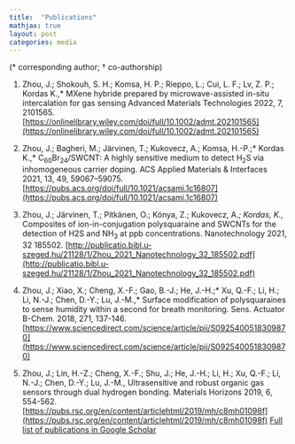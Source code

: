 ```yaml
---
title:  "Publications"
mathjax: true
layout: post
categories: media
---
```


(* corresponding author;      † co-authorship)

1) Zhou, J.; Shokouh, S. H.; Komsa, H. P.; Rieppo, L.; Cui, L. F.; Lv, Z. P.; Kordas K.,* MXene hybride prepared by microwave-assisted in-situ intercalation for gas sensing Advanced Materials Technologies 2022, 7, 2101565.[https://onlinelibrary.wiley.com/doi/full/10.1002/admt.202101565](https://onlinelibrary.wiley.com/doi/full/10.1002/admt.202101565)
2) Zhou, J.; Bagheri, M.; Järvinen, T.; Kukovecz, A.; Komsa, H.-P.;* Kordas K.,* C<sub>60</sub>Br<sub>24</sub>/SWCNT: A highly sensitive medium to detect H<sub>2</sub>S via inhomogeneous carrier doping. ACS Applied Materials & Interfaces 2021, 13, 49, 59067–59075.[https://pubs.acs.org/doi/full/10.1021/acsami.1c16807](https://pubs.acs.org/doi/full/10.1021/acsami.1c16807)

3) Zhou, J.; Järvinen, T.; Pitkänen, O.; Kónya, Z.; Kukovecz, A.*; Kordas, K.,* Composites of ion-in-conjugation polysquaraine and SWCNTs for the detection of H2S and NH<sub>3</sub> at ppb concentrations. Nanotechnology 2021, 32 185502. [http://publicatio.bibl.u-szeged.hu/21128/1/Zhou_2021_Nanotechnology_32_185502.pdf](http://publicatio.bibl.u-szeged.hu/21128/1/Zhou_2021_Nanotechnology_32_185502.pdf)
4) Zhou, J.; Xiao, X.; Cheng, X.-F.; Gao, B.-J.; He, J.-H.;* Xu, Q.-F.; Li, H.; Li, N.-J.; Chen, D.-Y.; Lu, J.-M.,* Surface modification of polysquaraines to sense humidity within a second for breath monitoring. Sens. Actuator B-Chem. 2018, 271, 137-146. [https://www.sciencedirect.com/science/article/pii/S0925400518309870](https://www.sciencedirect.com/science/article/pii/S0925400518309870)
5) Zhou, J.; Lin, H.-Z.; Cheng, X.-F.; Shu, J.; He, J.-H.; Li, H.; Xu, Q.-F.; Li, N.-J.; Chen, D.-Y.; Lu, J.-M., Ultrasensitive and robust organic gas sensors through dual hydrogen bonding. Materials Horizons 2019, 6, 554-562. [https://pubs.rsc.org/en/content/articlehtml/2019/mh/c8mh01098f](https://pubs.rsc.org/en/content/articlehtml/2019/mh/c8mh01098f)
[Full list of publications in Google Scholar](https://scholar.google.com/citations?user=BKqQO7gAAAAJ&hl=zh-CN)
